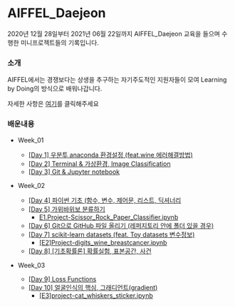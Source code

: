 AIFFEL_Daejeon
===

2020년 12월 28일부터 2021년 06월 22일까지 AIFFEL_Daejeon 교육을 들으며 수행한 미니프로젝트들의 기록입니다.

### 소개
AIFFEL에서는 경쟁보다는 상생을 추구하는 자기주도적인 지원자들이 모여 Learning by Doing의 방식으로 배워나갑니다.

자세한 사항은 [여기](https://dj.aiffel.io/)를 클릭해주세요

### 배운내용

* Week_01
	* [\[Day 1\] 우분투 anaconda 환경설정 (feat.wine 에러해결방법)](https://biology-statistics-programming.tistory.com/14?category=955669)  
	* [\[Day 2\] Terminal & 가상환경, Image Classification](https://biology-statistics-programming.tistory.com/15?category=955669) 
	* [\[Day 3\] Git & Jupyter notebook](https://biology-statistics-programming.tistory.com/16?category=955669)  

* Week_02
	* [\[Day 4\] 파이썬 기초 (함수, 변수, 제어문, 리스트, 딕셔너리](https://biology-statistics-programming.tistory.com/21?category=955669)  
	* [\[Day 5\] 가위바위보 분류하기](https://biology-statistics-programming.tistory.com/22?category=955669)  
		* [E1.Project-Scissor_Rock_Paper_Classifier.ipynb](https://github.com/gotjd709/AIffel_Daejeon/blob/master/Week_02/%20E1.Project-Scissor_Rock_Paper_Classifier.ipynb)  
	* [\[Day 6\] Git으로 GitHub 파일 올리기 (레퍼지토리 안에 폴더 있을 경우)](https://biology-statistics-programming.tistory.com/23?category=955669)  
	* [\[Day 7\] scikit-learn datasets (feat. Toy datasets 변수정보)](https://biology-statistics-programming.tistory.com/24?category=955669) 
		* [\[E2\]Project-digits_wine_breastcancer.ipynb](https://github.com/gotjd709/AIffel_Daejeon/blob/master/Week_02/%5BE2%5DProject-digits_wine_breastcancer.ipynb)  
	* [\[Day 8\] \[기초확률론\] 확률실험, 표본공간, 사건](https://biology-statistics-programming.tistory.com/category/Statistics/Probability_Theory)  

* Week_03
	* [\[Day 9\] Loss Functions](https://biology-statistics-programming.tistory.com/29?category=955669)  
	* [\[Day 10\] 얼굴인식의 핵심, 그래디언트(gradient)](https://biology-statistics-programming.tistory.com/30?category=955669)  
		* [\[E3\]project-cat_whiskers_sticker.ipynb](https://github.com/gotjd709/AIffel_Daejeon/tree/master/Week_03)


